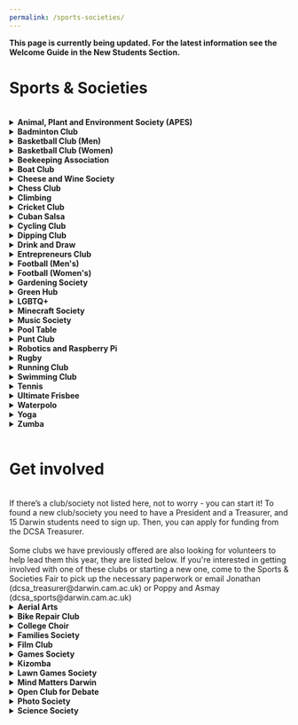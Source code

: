 ```yaml
---
permalink: /sports-societies/
---
```


<!-- NB: Make sure you have an empty line after the closing </summary> tag, otherwise the markdown/code blocks won't show correctly. -->
<!-- NB: Make sure you have an empty line after the closing </details> tag if you have multiple collapsible sections. -->

<strong>This page is currently being updated. For the latest information see the Welcome Guide in the New Students Section.</strong>

# Sports & Societies
<br>
<!-- APES -->
<details align="justify" style="text-align:justify">
  <summary><b>Animal, Plant and Environment Society (APES)</b></summary>

<a href="{{site.baseurl | absolute_url}}/images/Societies/apes.png"><img src="{{site.baseurl | absolute_url}}/images/Societies/apes.png" alt="[APES]" width="200px"/></a><br>

The Animal, Plant and Environment Society (APES) is an informal, fun and inclusive group who enjoy spending time outside in the natural environment. The troop leaders will plan activities to interact with nature in the local area, including tours of local nature reserves, birdwatching, kayak outings, vounteering and day trips. Bananas will be provided.
<br><br>

<strong>Contact:</strong> <br>
President: Sarah Maziliauskas, sm2651<br>
Treasurer: Blanca Piera Pi-Sunyer, bp451<br>
</details>

<!-- Badminton Club -->
<details align="justify" style="text-align:justify">
  <summary><b>Badminton Club</b></summary>

<a href="{{site.baseurl | absolute_url}}/images/Societies/badminton.jpg"><img src="{{site.baseurl | absolute_url}}/images/Societies/badminton.jpg" alt="[Badminton Club]" width="200px"/></a><br>

Our club welcomes players of all standards, from complete beginners to experienced. No commitment, no membership fees, and courts are paid for by Darwin. We also provide rackets and shuttlecocks. All we want is for you to enjoy badminton. 
For the competitive ones amongst you, we have a college team that competes in the intercollegiate league, so stay tuned for trials throughout the year!
We usually play on Thursdays (6.30-8.15PM) and Sundays (3-5PM) at the Leys Leisure Sports Complex. There may be occasional changes to our sessions so please check your emails and join our Facebook group (https://www.facebook.com/groups/dcbadmintonclub/) for updates. 
<br><br>

<strong>Contact:</strong> <br>
President: Kaizhong Xing, kx232<br>
<a href="https://www.facebook.com/groups/214620622041034">Facebook</a><br>
</details>


<!-- Basketball Club (Men) -->
<details align="justify" style="text-align:justify">
  <summary><b>Basketball Club (Men) </b></summary>

<a href="{{site.baseurl | absolute_url}}/images/Societies/basketball-men.jpg"><img src="{{site.baseurl | absolute_url}}/images/Societies/basketball-men.jpg" alt="[Basketball Club (men)]" width="200px"/></a><br>

Basketball has a long and successful tradition at Darwin. We participate every year in two Cambridge University intercollegial competitions: Division 1 of the college league (Michaelmas and Lent terms) and the Cuppers (Easter term), of which we are the defending champions since 2019! The season kicks off late September and ends around April, but we continue to practice throughout the summer months. We are a friendly and active bunch and always welcome new players at varying skill levels in our teams.<br><br>
Practice: Tuesday 8-10 pm at North Cambridge Academy
<br><br>

<strong>Contact:</strong> <br>
Georgios Hadjidemetriou, gh444<br>
<a href="https://www.facebook.com/groups/darwinbb/">Facebook</a><br>
</details>


<!-- Basketball Club (Women) -->
<details align="justify" style="text-align:justify">
  <summary><b>Basketball Club (Women) </b></summary>

<a href="{{site.baseurl | absolute_url}}/images/Societies/basketballwomen.png"><img src="{{site.baseurl | absolute_url}}/images/Societies/basketballwomen.png" alt="[Basketball Club (women)]" width="200px"/></a><br>

The Darwin Women’s Basketball Club is the college's most successful sports team having won the college league most years since its formation in May 2000. As well as the college league, the team competes in, and usually wins, the university-wide knock out 'Cuppers' tournament in Lent term. We are fortunate enough to have a dedicated basketball coach who runs our training from early October so we are ready for competitive matches throughout the year. Over the summer we practice with friendly games every week, often joined by members of the university 1st and 2nd teams!<br><br>
<strong>Contact:</strong> <br>
Laura Pelligrini, lp563<br>
<a href="https://www.facebook.com/groups/darwinbb/">Facebook</a><br>
<a href="https://darwinbasketball.wordpress.com/about/">Website</a><br>
</details>


<!-- Bee Keeping -->
<details align="justify" style="text-align:justify">
  <summary><b>Beekeeping Association</b></summary>

  <a href="{{site.baseurl | absolute_url}}/images/Societies/beekeeping.jpg"><img src="{{site.baseurl | absolute_url}}/images/Societies/beekeeping.jpg" alt="[Beekeeping]" width="200px"/></a><br>

Having BEEn lured in by the sweet idea  of collecting our very own honey, the  Darwin College Beekeeping Association  started our very own DarHives in the  Darwin Garden. We learn about and  discuss all aspects of beekeeping, but  promise not to drone on about it, and  welcome new members at any experience level as long as you have a high  threshold for bee puns. So, if you are an eco-warrior keen to join the fight against our declining pollinators or just looking for an exciting new hobby, email or join us on a hive visit to find out what all the buzz is about! 
<br><br>

<strong>Contact:</strong> <br>
Michael Schneider (ms2556), Amelia Urry (au255)<br>
</details>


<!-- Boat Club -->
<details align="justify" style="text-align:justify">
  <summary><b>Boat Club </b></summary>

<!-- NB: insert image -->

Darwin College Boat Club (DCBC) is the largest society in Darwin, dedicated to all things rowing! We are one of the most successful graduate boat clubs in Cambridge - just check out the blades in the bar for our previous accomplishments! We are, above all, a friendly, social, and welcoming family. Rowing is a Cambridge tradition, and it is almost impossible to avoid at least one conversation about it during your time here. At DCBC, we believe that everyone should have a go, and encourage anyone to come try out, at least so you can decipher the jargon of the sport!
<br><br>
We train year-round (winter and summer) and participate in numerous races both in Cambridge and outside of Cambridge. The main events in our calendar include Lent (in March) and May (in June - don’t ask) Bumps. May Bumps is one of the highest-profile events in the Cambridge calendar, with thousands of people lining the banks over 4 afternoons to watch boats speed down the Cam, attempting to physically crash into one another (a Bump), while avoiding being hit by the crew behind (getting bumped). If you’re not in a boat, you can get the second most enjoyment out of the days by sitting on the banks with your refreshments of choice, and cheering Darwin to victory! We are fortunate enough to enter multiple boats into each Bumps race, so join up to experience the carnage first-hand! 
<br><br>
We welcome all levels of rowing - from those who don’t know what a boat looks like or have never used a rowing machine (erg), to future Olympic hopefuls, and anything in between. We hold taster sessions for both rowers and coxes (person in the front of the boat making the rowing calls and steering the boat). Whichever you feel suits you, you’ll get full coaching and training by our senior club members and experienced coaches. Try a few water sessions (outings) at the beginning of Michaelmas, and with the other novice rowers, you’ll slowly become unstoppable forces of nature, ready to slay the competition out on the river. There are plenty of opportunities  for novices to take part in racing in  Michaelmas term where you will have  the chance to dress-up and race against  other colleges. Novice races are fun and  light-hearted, culminating the term with  the not-to-be-missed Boat Club Dinner,  a chance to regale the Club with your  war stories from the term, and just blow  off some steam. 
<br><br>
Rowing is teamwork at its peak. From  our strong tan lines in the summer, our  matching kit (free speed), the laughs, the  sweat, and the shared exquisite pain, you  will come away with some of the closest  Darwin friendships and bonds that will  be everlasting. Come and chat to us to  find out more at the Fresher’s Sports and  Societies Fair, and even get started and  have a go on the erg!
  <br><br>

<strong>Contact:</strong> <br>
darwin.captain@cucbc.org<br>
Poppy Oldroyd, darwin.women@cucbc.org<br>
Jose Franco, darwin.men@cucbc.org<br>
<a href="https://www.facebook.com/DarwinCollegeBoatClub/">Facebook</a><br>
</details>


<!-- Cheese and Wine Society-->
<details align="justify" style="text-align:justify">
  <summary><b>Cheese and Wine Society </b></summary>

  <a href="{{site.baseurl | absolute_url}}/images/Societies/cheeseandwine.jpg"><img src="{{site.baseurl | absolute_url}}/images/Societies/cheeseandwine.jpg" alt="[Cheese and Wine]" width="200px"/></a><br>

Care to know your Camembert from your Castigliano? Your Burgundy from your Beaujolais? Fancy yourself as an Oenologist, a Sommelier or cheese fancier? The DCCWS is here to introduce your taste buds to a world of winery and creamery delights. There will be tasting events throughout the year. Join the Facebook page for updates.
<br><br>

<strong>Contact:</strong> <br>
Robert Pinsler, rp586<br>
<a href="https://www.facebook.com/groups/dccws">Facebook</a> <br>
</details>

<!-- Chess -->
<details align="justify" style="text-align:justify">
  <summary><b>Chess Club </b></summary>

A society for all those interested in chess at Darwin College. We have weekly chess sessions, chess theory discussion groups and other events throughout the year.
<br><br>

<strong>Contact:</strong> <br>
Sumit Birwa, skb61<br>
Toby Brann, tb708</br>
       
<a href="https://www.facebook.com/groups/633268437670231/">Facebook</a><br>
<a href="https://chat.whatsapp.com/G49qgKaDxVGDXBfls40Pen">WhatsApp</a><br>
</details>


<!-- Climbing -->
<details align="justify" style="text-align:justify">
  <summary><b>Climbing </b></summary>

<a href="{{site.baseurl | absolute_url}}/images/Societies/climbing.jpg"><img src="{{site.baseurl | absolute_url}}/images/Societies/climbing.jpg" alt="[climbing]" width="200px"/></a><br>
<a href="{{site.baseurl | absolute_url}}/images/Societies/climbing2.jpg"><img src="{{site.baseurl | absolute_url}}/images/Societies/climbing2.jpg" alt="[Climbing second pic]" width="200px"/></a><br>

We are a group of climbers that simply just want to go climbing. Since there aren't many rocks around we usually meet for an indoor bouldering session at one of the two gyms in town - Rainbow Rocket (RR) or Kelsey Kerridge (KK). We also make the occasional outdoor trip further north or abroad when the weather/season permits. We organise everything over Whatsapp or over a pint at DarBar or check out what we are up to on Facebook “Darwin College Climbing Club”. We have bouldering mats, a trad rack, lots of quickdraws, a few spare harnesses, ropes, and belay devices which you can borrow for trips (indoor or outdoor).
<br><br>

<strong>Contact:</strong> <br>
Gavin Summers, grs50<br>
Barney Salsby, bs640<br>
<a href="https://www.facebook.com/groups/163055867151943/">Facebook</a><br>
</details>


<!-- Cricket Club -->
<details align="justify" style="text-align:justify">
  <summary><b>Cricket Club </b></summary>

<a href="{{site.baseurl | absolute_url}}/images/Societies/cricket.jpg"><img src="{{site.baseurl | absolute_url}}/images/Societies/cricket.jpg" alt="[Cricket]" width="200px"/></a><br>

Darwin College Cricket Club is a friendly club with a record of success, as we are defending champions of the MCR Cricket League, having been runners up the year before. We welcome players of all abilities, from absolute novices to seasoned veterans and of any gender. All kit and equipment is provided, with winter net sessions taking place once a week starting in the new year. Matches are played in the summer months (May-July).
<br><br>

<strong>Contact:</strong><br>
Ben Geytenbeek, bg364<br>
</details>


<!-- Cuban Salsa -->
<details align="justify" style="text-align:justify">
  <summary><b>Cuban Salsa </b></summary>

<!-- NB: insert image -->
Hello Darwinians! We are the Cuban Salsa Society and we meet once per week to practice, socialise, meet new people and have fun! Our class is adapted to suit all levels – from complete beginners to advanced dancers, so don’t hesitate to join us, even if you have never tried dancing before! We promise to make you fall in love with Cuban Salsa!
<br><br>
Darwin members £1<br>
Everyone else: £3<br>
For any queries, reach out to Aristi Damaskou (ad971). Also, make sure to follow us on facebook for more info about the classes. We can’t wait to see you on board!
<br><br>

<strong>Contact:</strong><br>
Aristi Damaskou, ad971<br>
<a href="https://www.facebook.com/groups/866672656814002/">Facebook</a><br>
</details>


<!-- Cycling Club -->
<details align="justify" style="text-align:justify">
  <summary><b>Cycling Club </b></summary>
  We are the DCCC; an inclusive and Darwin
 (and Friends) cycling community!!! We
 run a bunch of different activities from
 group rides to cycle socials! As part of
 the DCCC, you’ll have the opportunity to:<br>
 1. explore Cambridgeshire together
 in a social and safe environment
 (regular within-week rides and joint
 weekend trips) <br>
  2. compete within (fun competitions,
 leaderboards etc.) and outside of
 Darwin College (e.g., with other
 colleges)<br>
 3. learn how to ride safely and to make
 sure you bike is properly maintained
 (e.g., bike maintenance workshops,
 routes, general training advice etc.)<br>
 4. get together with fellow cyclists for
 a coffee or drink and enjoy being
 part of a community of like minded
 people!
<br><br>

<strong>Contact:</strong><br>
  Jana Strauss, jls202<br>
  James Kinch, jik30
<br>
  <a ref="https://www.facebook.com/groups/459033982106186/">Facebook</a><br>
</details>


<!-- Dipping Club -->
<details align="justify" style="text-align:justify">
  <summary><b>Dipping Club </b></summary>

<br><br>

<strong>Contact:</strong><br>
<br>
</details>


<!-- Drink and Draw -->
<details align="justify" style="text-align:justify">
  <summary><b>Drink and Draw</b></summary>

<!-- NB: insert image -->

Drink and Draw is a casual arts and crafts society of the college. Everybody is welcomed, especially those traumatised by school art classes. We mostly meet up in DarBar to doodle and gossip together, but we also organise occasional day-time workshops. The point is to enjoy the process and do something with our hands after stressful days at labs/libraries/behind monitors. Artistic worth and ambition is passively discouraged, but tolerated. Normally we would meet in Darbar between 9pm and 12pm every Wednesday, but until we can meet indoors again, we will be bringing our drinks and art supplies to the Darwin gardens or make trips out around Cambridge - follow our Facebook page for updates (“DarwinDrinkAndDraw”) or email us.
<br><br>

<strong>Contact:</strong><br>
Melanie Whitfield, mjw218<br>
James Luis, jjdl3<br>
<a href="https://www.facebook.com/groups/640366466105667/">Facebook</a><br>
</details>

  
<!-- Entrepreneurs Club -->
<details align="justify" style="text-align:justify">
  <summary><b>Entrepreneurs Club </b></summary>

<br><br>

<strong>Contact:</strong><br>
<br>
</details>


<!-- Football (Men's)-->
<details align="justify" style="text-align:justify">
  <summary><b>Football (Men's) </b></summary>

<a href="{{site.baseurl | absolute_url}}/images/Societies/footballmen.png"><img src="{{site.baseurl | absolute_url}}/images/Societies/footballmen.png" alt="[Football (men)]" width="200px"/></a><br>

Welcome to Darwin College Men’s FC, your new home of football. The college has one men’s team, playing in the Cambridge University JCR league, and we also enter into one of the world’s oldest cup competitions. Last year, the team came a close 2nd place in division 3 and we look forward to pushing onwards in the upcoming season.
<br><br>
We welcome everyone regardless of playing ability; whether you are a seasoned veteran, an occasional player looking to rekindle your career or a total rookie, Darwin College FC is the place for you! Sign up at the freshers’ fair or get in touch via Facebook or email, and be on the lookout for details of training and matches starting in October.
<br><br>

<strong>Contact:</strong> <br>
Stuart Macpherson, sm2275<br>
Christopher Bower, cab237<br>
<a href="https://www.facebook.com/groups/2207171229528340">Facebook</a><br>
</details>


<!-- Football (Women's) -->
<details align="justify" style="text-align:justify">
  <summary><b>Football (Women's) </b></summary>

<!-- NB: insert image -->
The Darwin and Wolfson College Women’s Football Team is recruiting new players! Our college has a joint team with Wolfson College to strengthen bonds within the University and offer even more chances to get to know amazing people. Our team plays in the women’s university division against other college teams and participates in a cup tournament as well.
<br><br>
We welcome everyone regardless if you have played before and you are missing the thrill of the game or if you have never touched a football but always wanted to try it - we offer training for everyone and aim for having a relaxed environment. Our main interest is to support strong women and provide a relief from university stress. Please find us at the freshers’ fair for more information. Training sessions and games will start in October. We are excited to meet you!
<br><br>

<strong>Contact:</strong> <br>
Barbara Joo, bcj25<br>
</details>


<!-- Gardening Society -->
<details align="justify" style="text-align:justify">
  <summary><b>Gardening Society</b></summary>

<a href="{{site.baseurl | absolute_url}}/images/Societies/gardening.png"><img src="{{site.baseurl | absolute_url}}/images/Societies/gardening.png" alt="[Gardening]" width="200px"/></a><br>

DarGar is the Darwin College student vegetable garden. This little green oasis is cultivated by Darwin college members, usually meeting every Sunday at 4pm. Whether you're a seasoned gardener or a complete beginner, you're welcome to join us in cultivating flowers, vegetables, herbs, and fruit! 
<br><br> 
But DarGar is not just about growing - it's about eating too! In the summer months, you'll be able to pick your favourites or try new fruit / veg. In October we press the apples from the Darwin trees to make apple juice and cider. Over the winter we still meet up, often to make delicious dishes from food bought at the local farmers' market.
<br><br>
If you're interested in getting involved then head along to our facebook page.
<br>

<strong>contact:</strong> <br>
<a href="https://www.facebook.com/groups/433280126714069/">Facebook</a>
<br><br>
</details>


<!-- Green Hub -->
<details align="justify" style="text-align:justify">
  <summary><b>Green Hub </b></summary>

<!-- NB: insert image -->

Welcome to the DCSA Green Committee - let's make Darwin a greener College, with an ambitious agenda towards sustainable practices!
<br><br>
Our group gets together regularly to organise events which promote environmental and ethical sustainability in College. We also support and push
College authorities as they incorporate sustainability. Thanks to the Green Committee, food waste bins are now available in every kitchen, and we've
installed several water refill stations around college. Join us and contribute
to one of our current initiatives, or bring in fresh ideas. Everyone's welcome!
Interested? Get in touch with the DCSA Environmental & Ethical Affairs officer.
<br><br>

<strong>Contact:</strong><br>
Conor Cooper<br>
dcsa_green AT darwin DOT cam DOT ac DOT uk<br>
<a href="https://www.facebook.com/greendarwincollege">Facebook</a>
</details>


<!-- LGBTQ+ -->
<details align="justify" style="text-align:justify">
  <summary><b>LGBTQ+</b></summary>

<a href="{{site.baseurl | absolute_url}}/images/Societies/lgbtq.jpg"><img src="{{site.baseurl | absolute_url}}/images/Societies/lgbtq.jpg" alt="[LGBTQ+]" width="200px"/></a><br>


Darwin's LGBTQ+ community has regular meet-ups where we do an assortment of activities like arts & crafts, but most often just a simple chat with your friends with drinks and snacks provided. The 'Darwin community only' events are intercalated with social swaps with communities from nearby colleges (bar nights, BBQs).
<br><br>
February is Cambridge's LGBTQ+ history month, with plenty of talks and events (like formal halls, bar crawls and club nights) organised by the Cambridge University Students' Union (join their <a href="https://lists.cam.ac.uk/
mailman/listinfo/cusu-lgbt-listings">mailing list</a>) or the communities from various colleges.
<br><br>
That may seem like a while away, but do not fear, there's plenty of universitywide LGBTQ+ events during Freshers' week, including our very own LGBTQ+ Welcome Event.
<br><br>
For more information, get in touch with the DCSA's LGBTQ+ Officer or join our private facebook group to get notifications about the events.
<br><br>

<strong>Contact:</strong> <br>
Arthur Davis<br>
dcsa_lgbtq AT darwin DOT cam DOT ac DOT uk<br>
<a href="https://www.facebook.com/groups/116269439083460">Facebook</a><br>
</details>


<!-- Minecraft Society -->
<details align="justify" style="text-align:justify">
  <summary><b>Minecraft Society </b></summary>

<!-- NB: insert image -->
The Darwin College Minecraft Club (DCMC) is the college’s only fully online society. At present we have a super relaxed vanilla server online 24/7. Please come and join and build your own virtual home.
<br><br>
To spur you on, for Freshers’ Week we are asking you to create something that fits in a 16x16 block space with the theme “COVID-19”. Virtual prizes will be given for the best entries!
<br><br>
We allow each Darwin member up to 3 non-Darwin guests. To get access, activate your account at: <br>
https://darwinminecraftclub.pythonanywhere.com/activate <br>
and enter your CRSID and access code: <br>
“Golden Apples 4 Covid” <br>
Then follow instructions in your email.
<br><br>

<strong>Contact:</strong> <br>
Hugh Ramsden, hor20<br>
Mauro Velasco, mv459<br>
</details>


<!-- Music Society -->
<details align="justify" style="text-align:justify">
  <summary><b>Music Society </b></summary>

<!-- NB: insert image -->

The Darwin College Music Society (DCMS) hosts musical activities and events and maintains facilities for music practice here at Darwin. If you're interested in music at all, whether you want to perform, watch performances, meet other musicians, or just practice on your own, we hope you can get involved!
<br><br>
Every year, we host multiple open mics, karaoke nights, and live music events. We host a weekly open-ended jam session every Wednesday at 8 p.m. during term, where musicians of all backgrounds are invited to meet one another and play music. We also have a choir which sings classical and medieval music.
<br><br>
Our music facilities are available for group and individual practice. For more information, see the <a href="{{site.baseurl | absolute_url}}facilities">music section of the facilities page</a>.
<br><br>
Keep up to date by joining our <a href="https://lists.cam.ac.uk/sympa/info/darwin-college-music-society">mailing list</a> and <a href="https://www.facebook.com/groups/180145377845">Facebook group</a>. Don't hesitate to contact the committee with any queries at dcms_committee AT darwin.cam.ac.uk.
<br><br>

<strong>Contact:</strong> <br>
Julius Cheng (President), jncc3<br>
Ashley Masing (Treasurer), alm205<br>
Tammas Slater (Choir), ts789<br>
</details>


<!-- Pool Table-->
<details align="justify" style="text-align:justify">
  <summary><b>Pool Table </b></summary>

<!-- NB: insert image -->

Darwin College Pool table Society DCPTS is one of the current societies of the College. The society has access to one pool table in the common room; it has 2 cues, one set of yellow and red balls (English balls), it also has equipment to change cue tips. The society also owns a box to keep the coins (50p) so the members do not have to pay for training. Training is mostly once a week but occasionally more. There is also a Facebook group which can be used by all members as well as other students who want to come and join the members, or those who get invited by members. The Facebook group has been an only way to get in touch with the members and let them know about the date and time of the training sessions as well as other activities. The society has ambitions to host a tournament for members and guests, though this may be Covid dependent. Furthermore, with enough members the society hopes to join the university league.
<br><br>

<strong>Contact:</strong> <br>
Rebwar R Salih, rrs38<br>
<a href="https://www.facebook.com/groups/591661935016226/">Facebook</a><br>
</details>


<!-- Punt Club -->
<details align="justify" style="text-align:justify">
  <summary><b>Punt Club </b></summary>

<!-- NB: insert image -->

Punting has a long tradition in Cambridge and is one of the highlights of what the town has to offer. As a member of the punt club, you have unlimited access to all of the club‘s punts, kayaks, and the canoe for a year at roughly the price of a single trip with one of the commercial punting companies. In addition to being able to take your friends and family out when they visit, membership also gives you the opportunity to sign up to special events such as the annual punt race, the outings to the Trinity and St John’s May Ball fireworks at night, and to see King‘s choir‘s singing on the river. You can ask at the porters‘ lodge to join.
<br><br>
Booking information and other details can be found on the <a href="{{site.baseurl | absolute_url}}/facilities/">facilities page</a> in the Punting section.
<br><br>
If you have any other questions, please contact the Admiral
of the Punts.
<br><br>

<strong>Contact:</strong> <br>
Michael Schneider, dcsa_punts AT darwin DOT cam DOT ac DOT uk<br>

</details>


<!-- Robotics and Raspberry Pi -->
<details align="justify" style="text-align:justify">
  <summary><b>Robotics and Raspberry Pi </b></summary>

<!-- NB: insert image -->

Hi there! Do you like to make things? Do you like to code? Or are you just curious? Then the Darwin College Robotics and Raspberry Pi Society is the perfect place for you! Whether you are a pro or a beginner, join us to help, share and learn together! Although our physical meet-ups schedule will be uncertain this year, we will try to organise small socially-distant gatherings as much as we can. Come to the Freshers’ Fair to find out more about our projects and maybe even suggest your own ;)
<br><br>

<strong>Contact:</strong> <br>
Charlotte Tumescheit, ct518<br>
Aurelia Li, ayl23<br>
<a href="https://www.facebook.com/groups/2698375053588790/">Facebook</a><br>
</details>


<!-- Rugby -->
<details align="justify" style="text-align:justify">
  <summary><b>Rugby </b></summary>

<!-- NB: insert image -->

Calling current and former rugby players, rugby enthusiasts and curious sportspeople! The mature and graduate college rugby team (the All Greys) is recruiting for next season. Whether you are new to the game or have been playing for years, there is no better time to pick up a pair of rugby boots than during a World Cup! With regular games, socials throughout the year and a strong rugby tradition in the uni, do your Cambridge year right and chase an egg shaped ball with us. No membership fee required. If you are interested, please drop us a message.
<br><br>

<strong>Contact:</strong> <br>
Joshua Maynard, jmm244<br>
<a href="https://www.facebook.com/groups/HERUFC">Facebook</a><br>
</details>


<!-- Running Club -->
<details align="justify" style="text-align:justify">
  <summary><b>Running Club</b></summary>

<!-- NB: insert image -->
Darwin College Running Club (DCRC) is the perfect club to join whether you are training for a race, or you just want to go for occasional runs.  Due to the ongoing pandemic situation, the club will operate differently this year, but we will do our best to accommodate everyone. We will meet three times per week (Tuesdays and Thursdays 19.00, and Sundays 9.30 am) and go for short (5k) or longer runs (7k - 10k) depending on the day, with the following considerations:
<br><br>
Running in a single line, keeping 3 meters distance (approx).
<br><br>
Groups of 3 to 4 people (max) from the same household (by preference).
<br><br>
Please contact us to register, and book your place weekly (more instructions coming soon).
<br><br>
Join the Darwin Runner Evolution! 
<br><br>

<strong>Contact:</strong> <br>
Mauro Velasco Castro, mv459<br>
Oana Kubinyecz, onk23<br>
<a href="https://www.facebook.com/groups/DCRC2018/">Facebook</a><br>
</details>


<!-- Swimming Club -->
<details align="justify" style="text-align:justify">
  <summary><b>Swimming Club </b></summary>

<br><br>

<strong>Contact:</strong><br>
<br>
</details>


<!-- Tennis -->
<details align="justify" style="text-align:justify">
  <summary><b>Tennis </b></summary>

<br><br>

<strong>Contact:</strong><br>
<br>
</details>


<!-- Ultimate Frisbee -->
<details align="justify" style="text-align:justify">
  <summary><b>Ultimate Frisbee </b></summary>

<br><br>

<strong>Contact:</strong><br>
<br>
</details>


<!-- Waterpolo -->
<details align="justify" style="text-align:justify">
  <summary><b>Waterpolo</b></summary>

<!-- NB: insert image -->
We play waterpolo jointly with Queens, training once a week and playing (winning) college league once a term. All ability and genders welcome. PS: there are no horses involved...
<br><br>

<strong>Contact:</strong> <br>
Sian Stockton, ss2459<br>
Bing-Tao Lee, btl30<br>
</details>

<!-- Yoga -->
<details align="justify" style="text-align:justify">
  <summary><b>Yoga </b></summary>

<a href="{{site.baseurl | absolute_url}}/images/Societies/yoga.jpg"><img src="{{site.baseurl | absolute_url}}/images/Societies/yoga.jpg" alt="[Yoga]" width="200px"/></a><br>
Darwin does Yoga!
<br><br>
We offer Iyengar yoga classes twice a week with one of Cambridge's most sought-after teachers, Shaili Shafai. All levels are welcome! We run classes twice a week during the whole year: Wednesdays 6-7pm and Saturdays 2:30-3:30pm. These usually happen in the common room, but to keep it safe and ensure social distancing, we have now moved online! You can join our online classes by subscribing to our  "Darwin College Yoga" mailing list to receive the class access details.
<br><br>
We offer all the equipment needed, so if you would like to access some of it to join our online yoga classes, get in touch.
<br><br>
We also offer more advanced workshops and social events once a term!
<br><br>
Find us on Facebook for more information.
<br><br>

<b>Fee:</b>
<br>Darwin members £1
<br>Non-Darwinians £6
<br><br>

<strong>Contact:</strong><br>
Cristina Jauset, cj389<br>
<a href="https://www.facebook.com/groups/darwincollegeyoga/">Facebook</a><br>
</details>


<!-- Zumba -->
<details align="justify" style="text-align:justify">
  <summary><b>Zumba </b></summary>

<!-- NB: insert image -->

We run one Zumba class per week at Darwin, rotating every other week between traditional Zumba and STRONG. The former is a fitness program that combines Latin and international music with dance moves. Zumba routines incorporate interval training—alternating fast and slow rhythms—and resistance training.
<br><br>
STRONG classes combine a killer bodyweight bootcamp workout with party vibes and pumped-up music. It is a High Intensity Interval Training class using more traditional fitness moves for a more athletic, conditioningstyle workout. You use your own body weight as resistance to achieve muscle definition. The songs match every move, driving the intensity in a challenging progression that provides a total body workout.
<br><br>

<strong>Contact:</strong> <br>
Chiara Toschi, ct452<br>
<a href="https://www.facebook.com/groups/668594220570298/">Facebook</a><br>
</details>

<br>

# Get involved
<br>
If there’s a club/society not listed here,  not to worry - you can start it! To found a new club/society you need to have a President and a Treasurer, and 15 Darwin students need to sign up. Then, you can apply for funding from the DCSA Treasurer.  
<br><br>
Some clubs we have previously offered are also looking for volunteers to help lead them this year, they are listed below. If you're interested in getting involved with one of these clubs or starting a new one, come to the Sports & Societies Fair to pick up the necessary paperwork  or email Jonathan (dcsa_treasurer@darwin.cam.ac.uk) or Poppy and Asmay (dcsa_sports@darwin.cam.ac.uk)
<br>
<!-- Aerial Arts -->
<details align="justify" style="text-align:justify">
  <summary><b>Aerial Arts</b></summary>

<a href="{{site.baseurl | absolute_url}}/images/Societies/aerial-arts.png"><img src="{{site.baseurl | absolute_url}}/images/Societies/aerial-arts.png" alt="[Aerial Arts]" width="200px"/></a><br>
Darwin College Aerial Arts is aiming to establish a variety of  increasingly popular sports at Darwin. We currently have the equipment to run beginners pole classes in college. With the purchase of our new trapeze, we are also planning to offer static trapeze classes this year.
<br><br>
Aerial Arts are a great way to improve strength, flexibility and overall fitness and the club is open to all students regardless of their age and experience-level. Whether you have previous experience or are just curious about it - please drop by at our sessions and give it a go! You can find out more by joining our Facebook group “Darwin College Aerial Arts” for regular updates.
<br><br>
<a href="https://www.facebook.com/groups/DCAerialArts/">Facebook</a><br>
</details>


<!-- Bike Repair Club -->
<details align="justify" style="text-align:justify">
  <summary><b>Bike Repair Club </b></summary>

<!-- NB: insert image -->

Gears looking orange? Brakes failing? Flat tyre? Do you feel like you're taking your life into your own hands every time you hit the road on your bike? Sign up for the Bike Repair club, and get access to all the tools you'll need to keep a bike in working order around Cambridge! We run the occasional masterclass, so no previous experience is necessary. Find us at the Sports and Societies Fair!
<br>
</details>


<!-- College Choir -->
<details align="justify" style="text-align:justify">
  <summary><b>College Choir </b></summary>

<!-- NB: insert image -->

Darwin college choir is a non-auditioned SATB choir made up of graduate students that meets once a week to rehearse a range of choral pieces from classical to jazz. The choir performs in college for events at Christmas and throughout the year, including formal dinners and garden parties, as well as externally for collaborative concerts with other college choirs. We are fairly relaxed and everyone is welcome! 
<br><br>
<a href="https://www.facebook.com/groups/356542008139944">Facebook</a><br>
</details>


<!-- Families Society -->
<details align="justify" style="text-align:justify">
  <summary><b>Families Society </b></summary>

<a href="{{site.baseurl | absolute_url}}/images/Societies/fam1.png"><img src="{{site.baseurl | absolute_url}}/images/Societies/fam1.png" alt="[Family picture 1]" width="200px"/></a><br>

<a href="{{site.baseurl | absolute_url}}/images/Societies/fam2.png"><img src="{{site.baseurl | absolute_url}}/images/Societies/fam2.png" alt="[Family picture 2]" width="200px"/></a><br>

Being a postgraduate college, a significant portion of our students arrive with their families. Darwin's Families Society aims to bring together students and families to form a joint community where all are welcomed, as well as promote family issues within the College and the University. We run informal events throughout the year as well as bigger events about once per term, to celebrate special occasions. Our most popular events are a Christmas (and Hanukkah) mulled wine and sing-along event held together with the Darwin choir, and the Easter egg hunt held in the College garden. In addition, the Families Society provides activities for children alongside the College-wide DCSA events, to ensure that all our College community feel welcome at all events wherever possible. The Society owns a number of toys and games for a range of different ages which members can access to help their children have a good time while at College. We encourage students with families and all students that want to be a part of this special community to join our society.
<br><br>
See the <a href="{{site.baseurl | absolute_url}}/documents/booklet_families.pdf">families guide</a> for lots of useful information.
<br><br>
If you have any questions or want to get involved with this society, please get intouch:
<br><br>
dcsa_families AT darwin DOT cam DOT ac DOT uk<br>
</details>


<!-- Film Club -->
<details align="justify" style="text-align:justify">
  <summary><b>Film Club </b></summary>

<!-- NB: insert image -->

The Darwin College Film Club welcomes all cinema fans for a few hours of relaxation, entertainment and reflection. We are lucky to have a well-equipped and continuously upgraded TV-Room in the main building where any Darwinians can come and watch movies. All styles of films are showcased - from old time black and white classics, summer blockbusters, international art films, documentaries, and so forth. Feel free to share with us your personal preferences, as the club has a budget to order movies, which are not available in the DVD-library. We aim to organise several thematic events over the year including themed nights, film marathons, outdoor screenings and joint screenings with other Darwin College Societies (Mind Matters Darwin, Darwin PhotoSoc, Families Society). Join the Facebook group “Darwin College Film Club” and the mailing list to receive updates on our screenings. We welcome everyone to join, sit back and relax while watching awesome movies.
<br><br>
The Film Club is looking for a President and a Treasurer. If you are interested, please contact Giulia,
<br><br>
<a href="https://www.facebook.com/groups/DarwinCollegeFilmClub/">Facebook</a><br>
</details>


<!-- Games Society -->
<details align="justify" style="text-align:justify">
  <summary><b>Games Society </b></summary>

<!-- NB: insert image -->
Hello Darwinians!

Do you enjoy games of skill, deception, luck, or dexterity? Join the Darwin College Board Game Society! We at DCBGS have a range of games in college that are normally available 24/7, as well as hosting weekly board game nights, often supplemented with games from our own collections. Games are currently unavailable due to COVID, but do join up at the Sports and Societies Fair to keep up to date with new announcements! Hope to be back in action soon! 
<br>
</details>


<!-- Kizomba-->
<details align="justify" style="text-align:justify">
  <summary><b>Kizomba </b></summary>

<!-- NB: insert image -->
Let's play Kizomba!
<br><br>
You want to (socially-distanced) meet new people, dance, and make new friends? You wonder what 'musicality', 'weight-shifting' or 'lady-styling' mean? You are looking for some good fun and good music? Then come and join the Kizomba Society!
<br><br>
Kizomba is a dance and a musical genre originating from Angola and is often mentioned in the context of Salsa and Bachata.
<br><br>
We currently meet twice a week online for a two hours class, and have monthly special classes followed by music with our guest DJ. 
<br>
</details>


<!-- Lawn Games Society-->
<details align="justify" style="text-align:justify">
  <summary><b>Lawn Games Society </b></summary>

<!-- NB: insert image -->

Welcome to the Darwin College Lawn Games Society, where we are dedicated to the games which enhance the enjoyment of a warm sun and cold drinks. We currently boast an inventory of croquet, cornhole, ladder golf, quoits, and bocce ball, all of which are
available to Darwin students to borrow and play. We also organise teams for croquet Cuppers each spring, where we compete against the rest of the colleges in the University. We have consistently performed well, this year making it to the semifinals from a field of nearly 50 teams. Find us at the freshers’ fortnight societies fair for more information.
<br>
</details>


<!-- Mind Matters Darwin -->
<details align="justify" style="text-align:justify">
  <summary><b>Mind Matters Darwin </b></summary>

<!-- NB: insert image -->

Mind Matters Darwin wants to raise awareness around mental health, end the stigma and promote wellbeing. We organize recreational activities fostering connections and wellbeing: movie screenings broadly related to mental health and get-togethers. We organise free-of-charge Meditation and Positive Psychology courses (in collaboration with Inner Space Cambridge), in order to improve resilience and alleviate psychological sufferance. We also organise a Mindfulness in Nature course with Claire Thompson, usually in the fall or in the spring, to connect with nature and enjoy the beauty of Darwin Garden and meditation practices. We run a Relationship Anarchy Support Circle once a month to provide a safe space to talk about alternative forms of relationships and ask for support.
<br><br>
We want Darwinians to feel safe and part of a community: it's time to consider the students' mental health and wellbeing as a priority. We want to improve communication and provide information about the many available resources in Cambridge for mental health support: everyone who is in need should feel free to ask for help and receive the necessary support.
<br><br>
We all have a mental health to take care of!
<br><br>
Darwinians do care about mental health!
<br><br>
<a href="https://www.facebook.com/mindmattersdarwin">Facebook</a><br>
</details>


<!-- Open Club for Debate -->
<details align="justify" style="text-align:justify">
  <summary><b>Open Club for Debate </b></summary>

<a href="{{site.baseurl | absolute_url}}/images/Societies/openclubfordebate.jpg"><img src="{{site.baseurl | absolute_url}}/images/Societies/openclubfordebate.jpg" alt="[Open Club for Debate]" width="200px"/></a><br>

The idea is pretty simple: a room, some wine and a topic no one can agree on. The Darwin Open Club for Debate is an informal non-stuffy club, where Darwinians and other students from the University of Cambridge debate about controversial topics in an open setting with minimal intervention from a moderator.
<br><br>
We usually meet once a week, and try to schedule debates relevant to latest news. Join our Facebook group to keep up with our events, everybody is welcome to attend!
<br><br>
<a href="https://www.facebook.com/groups/146008729360024">Facebook</a><br>
</details>


<!-- Photo Society -->
<details align="justify" style="text-align:justify">
  <summary><b>Photo Society </b></summary>

<!-- NB: insert image -->

Darwin Photo Society exists to promote digital and film photography. We have an active programme of visiting speakers, internal and external competitions and members’ nights. Examples of activities include themed photographic outings, talks and workshops, LinkedIn photo sessions, dark room training, setting up photo booths for Darwin students and many more. For those of you nostalgic of film photography, we also have access to King’s dark rooms! 
<br><br>
The Photo Society is looking for a President and a Treasurer. 
<br>

</details>


<!-- Science Society -->
<details align="justify" style="text-align:justify">
  <summary><b>Science Society </b></summary>

<!-- NB: insert image -->

Interested in Science? The Darwin College Science Society (DCSS) aims to connect scientists at Darwin, both through general social events and research-related activities. Whether you live in the lab or just fancy yourself as
a bit of a science fanatic, we hope you will find enjoyment in our events, from
science pub quizzes, lively debates to movie nights and much more... Nonscience students also welcome!
<br><br>

<a href="https://www.facebook.com/darscisoc">Facebook</a> <br>
</details>
